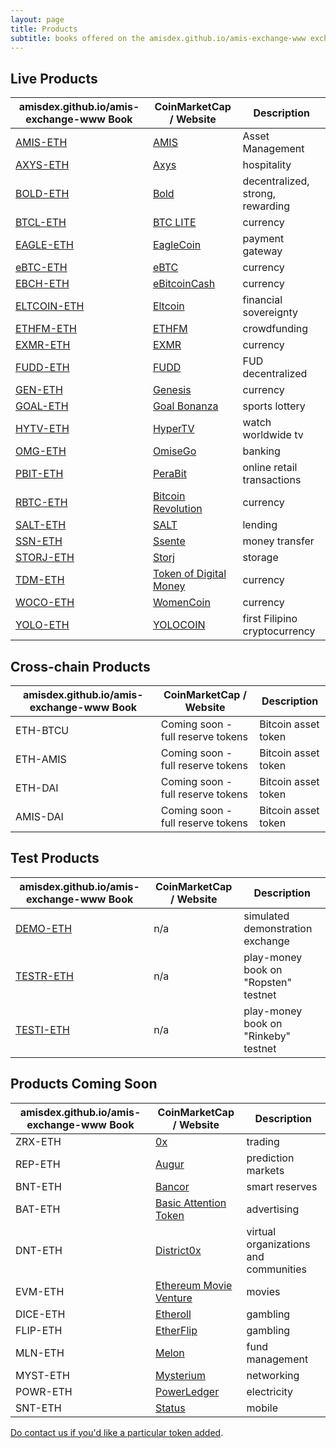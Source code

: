 ```yaml
---
layout: page
title: Products
subtitle: books offered on the amisdex.github.io/amis-exchange-www exchange
---
```


## Live Products

|amisdex.github.io/amis-exchange-www Book|CoinMarketCap / Website|Description|
|------|----|----|
|[AMIS-ETH](http://amisdex.github.io/amis-exchange-www/exchange/?pairId=AMIS-ETH)|[AMIS](https://www.github.com/amisolution/ERC20-AMIS/)|Asset Management|
|[AXYS-ETH](http://amisdex.github.io/amis-exchange-www/exchange/?pairId=AXYS-ETH)|[Axys](https://www.axysblockchain.co/)|hospitality|
|[BOLD-ETH](http://amisdex.github.io/amis-exchange-www/exchange/?pairId=BOLD-ETH)|[Bold](http://www.boldtoken.io/)|decentralized, strong, rewarding|
|[BTCL-ETH](http://amisdex.github.io/amis-exchange-www/exchange/?pairId=BTCL-ETH)|[BTC LITE](http://btclite.org/)|currency|
|[EAGLE-ETH](http://amisdex.github.io/amis-exchange-www/exchange/?pairId=EAGLE-ETH)|[EagleCoin](https://eaglepay.io/)|payment gateway|
|[eBTC-ETH](http://amisdex.github.io/amis-exchange-www/exchange/?pairId=eBTC-ETH)|[eBTC](https://coinmarketcap.com/currencies/ebtcnew/)|currency|
|[EBCH-ETH](http://amisdex.github.io/amis-exchange-www/exchange/?pairId=EBCH-ETH)|[eBitcoinCash](https://coinmarketcap.com/currencies/ebitcoin-cash/)|currency|
|[ELTCOIN-ETH](http://amisdex.github.io/amis-exchange-www/exchange/?pairId=ELTCOIN-ETH)|[Eltcoin](https://coinmarketcap.com/currencies/eltcoin/)|financial sovereignty|
|[ETHFM-ETH](http://amisdex.github.io/amis-exchange-www/exchange/?pairId=ETHFM-ETH)|[ETHFM](https://ethereumfundme.com/)|crowdfunding|
|[EXMR-ETH](http://amisdex.github.io/amis-exchange-www/exchange/?pairId=EXMR-ETH)|[EXMR](https://exmr.io/)|currency|
|[FUDD-ETH](http://amisdex.github.io/amis-exchange-www/exchange/?pairId=FUDD-ETH)|[FUDD](https://dimoncoin.org/)|FUD decentralized|
|[GEN-ETH](http://amisdex.github.io/amis-exchange-www/exchange/?pairId=GEN-ETH)|[Genesis](http://genesiscoin.io/)|currency|
|[GOAL-ETH](http://amisdex.github.io/amis-exchange-www/exchange/?pairId=GOAL-ETH)|[Goal Bonanza](https://goalbonanza.com/ico/en/)|sports lottery|
|[HYTV-ETH](http://amisdex.github.io/amis-exchange-www/exchange/?pairId=HYTV-ETH)|[HyperTV](https://www.hypertvtoken.info/)|watch worldwide tv|
|[OMG-ETH](http://amisdex.github.io/amis-exchange-www/exchange/?pairId=OMG-ETH)|[OmiseGo](https://coinmarketcap.com/assets/omisego/)|banking|
|[PBIT-ETH](http://amisdex.github.io/amis-exchange-www/exchange/?pairId=PBIT-ETH)|[PeraBit](http://www.perabitcoin.com/)|online retail transactions|
|[RBTC-ETH](http://amisdex.github.io/amis-exchange-www/exchange/?pairId=RBTC-ETH)|[Bitcoin Revolution](https://www.bitcoinrevolution.site/)|currency|
|[SALT-ETH](http://amisdex.github.io/amis-exchange-www/exchange/?pairId=SALT-ETH)|[SALT](https://coinmarketcap.com/assets/salt/)|lending|
|[SSN-ETH](http://amisdex.github.io/amis-exchange-www/exchange/?pairId=SSN-ETH)|[Ssente](https://www.ssente.site/)|money transfer|
|[STORJ-ETH](http://amisdex.github.io/amis-exchange-www/exchange/?pairId=STORJ-ETH)|[Storj](https://coinmarketcap.com/assets/storj/)|storage|
|[TDM-ETH](http://amisdex.github.io/amis-exchange-www/exchange/?pairId=TDM-ETH)|[Token of Digital Money](http://tokenofdigitalmoney.com/)|currency|
|[WOCO-ETH](http://amisdex.github.io/amis-exchange-www/exchange/?pairId=WOCO-ETH)|[WomenCoin](http://womencoin.udo.tattoo/)|currency|
|[YOLO-ETH](http://amisdex.github.io/amis-exchange-www/exchange/?pairId=YOLO-ETH)|[YOLOCOIN](https://www.ethyolo.com/)|first Filipino cryptocurrency|

## Cross-chain Products

|amisdex.github.io/amis-exchange-www Book|CoinMarketCap / Website|Description|
|------|----|----|
|ETH-BTCU|Coming soon - full reserve tokens|Bitcoin asset token|
|ETH-AMIS|Coming soon - full reserve tokens|Bitcoin asset token|
|ETH-DAI|Coming soon - full reserve tokens|Bitcoin asset token|
|AMIS-DAI|Coming soon - full reserve tokens|Bitcoin asset token|

## Test Products

|amisdex.github.io/amis-exchange-www Book|CoinMarketCap / Website|Description|
|------|----|----|
|[DEMO-ETH](http://amisdex.github.io/amis-exchange-www/exchange/?pairId=DEMO-ETH&vu=1)|n/a|simulated demonstration exchange|
|[TESTR-ETH](http://amisdex.github.io/amis-exchange-www/exchange/?pairId=TESTR-ETH&vu=1)|n/a|play-money book on "Ropsten" testnet|
|[TESTI-ETH](http://amisdex.github.io/amis-exchange-www/exchange/?pairId=TESTI-ETH&vu=1)|n/a|play-money book on "Rinkeby" testnet|

## Products Coming Soon

|amisdex.github.io/amis-exchange-www Book|CoinMarketCap / Website|Description|
|------|----|----|
|ZRX-ETH|[0x](https://coinmarketcap.com/assets/0x/)|trading|
|REP-ETH|[Augur](https://coinmarketcap.com/assets/augur/)|prediction markets|
|BNT-ETH|[Bancor](https://coinmarketcap.com/assets/bancor/)|smart reserves|
|BAT-ETH|[Basic Attention Token](https://coinmarketcap.com/assets/basic-attention-token/)|advertising|
|DNT-ETH|[District0x](https://coinmarketcap.com/assets/district0x/)|virtual organizations and communities|
|EVM-ETH|[Ethereum Movie Venture](https://coinmarketcap.com/assets/ethereum-movie-venture/)|movies|
|DICE-ETH|[Etheroll](https://coinmarketcap.com/assets/etheroll/)|gambling|
|FLIP-ETH|[EtherFlip](http://www.etherflip.co/)|gambling|
|MLN-ETH|[Melon](https://coinmarketcap.com/assets/melon/)|fund management|
|MYST-ETH|[Mysterium](https://coinmarketcap.com/assets/mysterium/)|networking|
|POWR-ETH|[PowerLedger](https://coinmarketcap.com/currencies/power-ledger/)|electricity|
|SNT-ETH|[Status](https://coinmarketcap.com/assets/status/)|mobile|

[Do contact us if you'd like a particular token added](https://github.com/AmisDEX/amis-exchange-www/issues).
